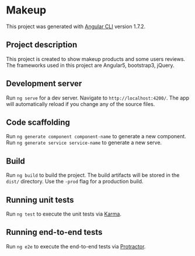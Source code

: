 # Makeup

This project was generated with [Angular CLI](https://github.com/angular/angular-cli) version 1.7.2.

## Project description

This project is created to show makeup products and some users reviews. The frameworks used in this project are Angular5, bootstrap3, jQuery.

## Development server

Run `ng serve` for a dev server. Navigate to `http://localhost:4200/`. The app will automatically reload if you change any of the source files.

## Code scaffolding

Run `ng generate component component-name` to generate a new component. Run `ng generate service service-name` to generate a new serve.

## Build

Run `ng build` to build the project. The build artifacts will be stored in the `dist/` directory. Use the `-prod` flag for a production build.

## Running unit tests

Run `ng test` to execute the unit tests via [Karma](https://karma-runner.github.io).

## Running end-to-end tests

Run `ng e2e` to execute the end-to-end tests via [Protractor](http://www.protractortest.org/).
